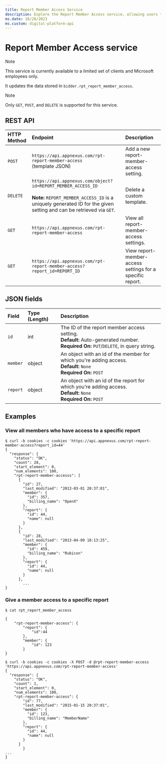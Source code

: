```yaml
---
title: Report Member Access Service
description: Explore the Report Member Access service, allowing users to modify access permissions for restricted reports.
ms.date: 10/28/2023
ms.custom: digital-platform-api
---
```


# Report Member Access service

> [!NOTE]
> This service is currently available to a limited set of clients and Microsoft employees only.

It updates the data stored in `bidder.rpt_report_member_access`.

> [!NOTE]
> Only `GET`, `POST`, and `DELETE` is supported for this service.

## REST API

| HTTP Method | Endpoint | Description |
|:---|:---|:---|
| `POST` | `https://api.appnexus.com/rpt-report-member-access`<br>(template JSON) | Add a new report-member-access setting. |
| `DELETE` | `https://api.appnexus.com/object?id=REPORT_MEMBER_ACCESS_ID`<br><br>**Note:** `REPORT_MEMBER_ACCESS_ID` is a uniquely generated ID for the given setting and can be retrieved via `GET`. | Delete a custom template. |
| `GET` | `https://api.appnexus.com/rpt-report-member-access`| View all report-member-access settings. |
| `GET` | `https://api.appnexus.com/rpt-report-member-access?report_id=REPORT_ID` | View report-member-access settings for a specific report. |

## JSON fields

| Field | Type (Length) | Description |
|:---|:---|:---|
| `id` | int | The ID of the report member access setting.<br>**Default:** Auto-generated number.<br>**Required On:** `PUT`/`DELETE`, in query string. |
| `member` | object | An object with an id of the member for which you're adding access.<br>**Default:** `None`<br>**Required On:** `POST` |
| `report` | object | An object with an id of the report for which you're adding access.<br>**Default:** `None`<br>**Required On:** `POST` |

## Examples

### View all members who have access to a specific report

```
$ curl -b cookies -c cookies 'https://api.appnexus.com/rpt-report-member-access?report_id=44'
{
  "response": {
    "status": "OK",
    "count": 28,
    "start_element": 0,
    "num_elements": 100,
    "rpt-report-member-accesss": [
      {
        "id": 27,
        "last_modified": "2013-03-01 20:37:01",
        "member": {
          "id": 357,
          "billing_name": "OpenX"
        },
        "report": {
          "id": 44,
          "name": null
        }
      },
      {
        "id": 28,
        "last_modified": "2013-04-09 18:13:25",
        "member": {
          "id": 459,
          "billing_name": "Rubicon"
        },
        "report": {
          "id": 44,
          "name": null
        }
      },
        ...
}
```

### Give a member access to a specific report

```
$ cat rpt_report_member_access

{
    "rpt-report-member-access": {
        "report": {
            "id":44
        },
        "member": {
            "id": 123
        }
}
```

```
$ curl -b cookies -c cookies -X POST -d @rpt-report-member-access 'https://api.appnexus.com/rpt-report-member-access'
{
  "response": {
    "status": "OK",
    "count": 1,
    "start_element": 0,
    "num_elements": 100,
    "rpt-report-member-access": {
        "id": 77,
        "last_modified": "2015-01-15 20:37:01",
        "member": {
          "id": 123,
          "billing_name": "MemberName"
        },
        "report": {
          "id": 44,
          "name": null
        }
      }
        }
...
}
```
